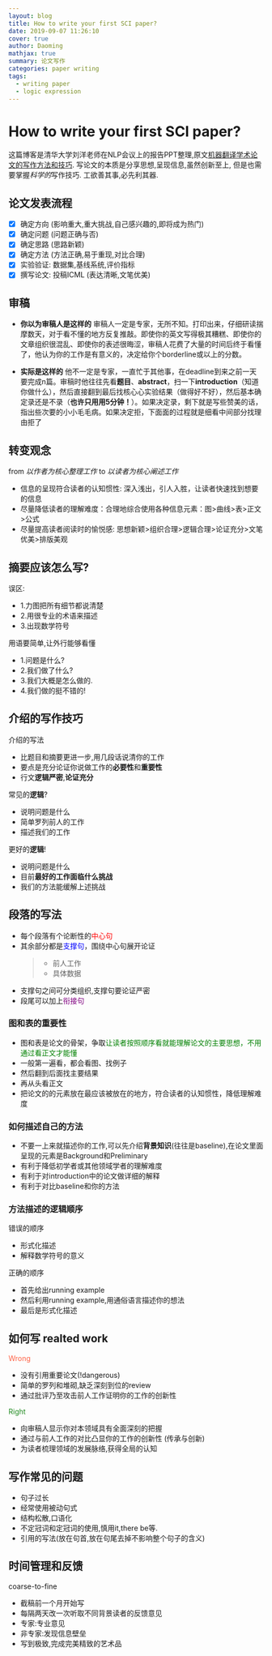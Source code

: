 ```yaml
---
layout: blog
title: How to write your first SCI paper?
date: 2019-09-07 11:26:10
cover: true
author: Daoming
mathjax: true
summary: 论文写作
categories: paper writing
tags:
  - writing paper
  - logic expression
---
```


# How to write your first SCI paper?

这篇博客是清华大学刘洋老师在NLP会议上的报告PPT整理,原文[机器翻译学术论文的写作方法和技巧][1]. 写论文的本质是分享思想,呈现信息,虽然创新至上, 但是也需要掌握*科学的*写作技巧. 工欲善其事,必先利其器.

## 论文发表流程
- [x] 确定方向  (影响重大,重大挑战,自己感兴趣的,即将成为热门)
- [x] 确定问题  (问题正确与否)
- [x] 确定思路  (思路新颖)
- [x] 确定方法  (方法正确,易于重现,对比合理)
- [x] 实验验证: 数据集,基线系统,评价指标
- [x] 撰写论文: 投稿ICML (表达清晰,文笔优美)

## 审稿

* **你以为审稿人是这样的**
审稿人一定是专家，无所不知。打印出来，仔细研读揣摩数天，对于看不懂的地方反复推敲。即使你的英文写得极其糟糕、即使你的文章组织很混乱、即使你的表述很晦涩，审稿人花费了大量的时间后终于看懂了，他认为你的工作是有意义的，决定给你个borderline或以上的分数。

* **实际是这样的**
他不一定是专家，一直忙于其他事，在deadline到来之前一天要完成n篇。审稿时他往往先看**题⽬**、**abstract**，扫一下**introduction**（知道你做什么），然后直接翻到最后找核⼼心实验结果（做得好不好），然后基本确定录还是不录（**也许只⽤用5分钟！**）。如果决定录，剩下就是写些赞美的话，指出些次要的⼩小⽑毛病。如果决定拒，下⾯面的过程就是细看中间部分找理由拒了

## 转变观念
from *以作者为核心整理工作* to  *以读者为核心阐述工作*
* 信息的呈现符合读者的认知惯性: 深入浅出，引人入胜，让读者快速找到想要的信息
* 尽量降低读者的理解难度：合理地综合使用各种信息元素：图>曲线>表>正文>公式
* 尽量提高读者阅读时的愉悦感: 思想新颖>组织合理>逻辑合理>论证充分>文笔优美>排版美观

## 摘要应该怎么写?
误区:
* 1.力图把所有细节都说清楚 
* 2.用很专业的术语来描述 
* 3.出现数学符号

用语要简单,让外行能够看懂

* 1.问题是什么?
* 2.我们做了什么?
* 3.我们大概是怎么做的.
* 4.我们做的挺不错的!

## 介绍的写作技巧
介绍的写法
* 比题目和摘要更进一步,用几段话说清你的工作
* 要点是充分论证你说做工作的**必要性**和**重要性**
* 行文**逻辑严密**,**论证充分** 

常见的**逻辑**?
* 说明问题是什么
* 简单罗列前人的工作
* 描述我们的工作

更好的**逻辑**!

* 说明问题是什么
* 目前**最好的工作面临什么挑战**
* 我们的方法能缓解上述挑战


## 段落的写法

* 每个段落有个论断性的<font color='red'>中心句</font>
* 其余部分都是<font color='blue'>支撑句</font>，围绕中心句展开论证
   >* 前人工作
   >* 具体数据
* 支撑句之间可分类组织,支撑句要论证严密
* 段尾可以加上<font color='purple'>衔接句</font>
### 图和表的重要性
* 图和表是论文的骨架，争取<font color='green'>让读者按照顺序看就能理解论文的主要思想，不用通过看正文才能懂</font>
* 一般第一遍看，都会看图、找例子
* 然后翻到后面找主要结果
* 再从头看正文
* 把论文的的元素放在最应该被放在的地方，符合读者的认知惯性，降低理解难度
### 如何描述自己的方法
* 不要一上来就描述你的工作,可以先介绍**背景知识**(往往是baseline),在论文里面呈现的元素是Background和Preliminary
* 有利于降低初学者或其他领域学者的理解难度
* 有利于对introduction中的论文做详细的解释
* 有利于对比baseline和你的方法
### 方法描述的逻辑顺序

错误的顺序

* 形式化描述
* 解释数学符号的意义

正确的顺序
* 首先给出running example
* 然后利用running example,用通俗语言描述你的想法
* 最后是形式化描述

## 如何写 realted work
<font color='tomato'>Wrong</font>
* 没有引用重要论文(!dangerous)
* 简单的罗列和堆砌,缺乏深刻到位的review
* 通过批评乃至攻击前人工作证明你的工作的创新性

<font color='forestgreen'>Right</font>
* 向审稿人显示你对本领域具有全面深刻的把握
* 通过与前人工作的对比凸显你的工作的创新性 (传承与创新)
* 为读者梳理领域的发展脉络,获得全局的认知

## 写作常见的问题
* 句子过长
* 经常使用被动句式
* 结构松散,口语化
* 不定冠词和定冠词的使用,慎用it,there be等.
* 引用的写法(放在句首,放在句尾去掉不影响整个句子的含义)

## 时间管理和反馈
coarse-to-fine 
* 截稿前一个月开始写
* 每隔两天改一次听取不同背景读者的反馈意见
* 专家:专业意见
* 非专家:发现信息壁垒
* 写到极致,完成完美精致的艺术品

[1]: http://nlp.csai.tsinghua.edu.cn/~ly/index_cn.html

